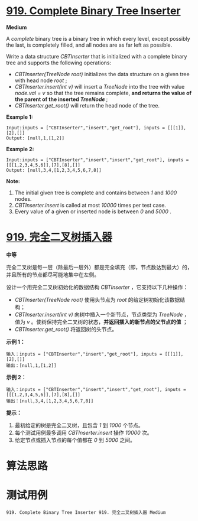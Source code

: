 # [919. Complete Binary Tree Inserter][enTitle]

**Medium**

A  *complete*  binary tree is a binary tree in which every level, except possibly the last, is completely filled, and all nodes are as far left as possible.

Write a data structure  *CBTInserter*  that is initialized with a complete binary tree and supports the following operations:

-  *CBTInserter(TreeNode root)*  initializes the data structure on a given tree with head node  *root* ; 
-  *CBTInserter.insert(int v)*  will insert a  *TreeNode*  into the tree with value  *node.val = v*  so that the tree remains complete, <strong>and returns the value of the parent of the inserted  *TreeNode* </strong>; 
-  *CBTInserter.get_root()*  will return the head node of the tree.






**Example 1:** 

```
Input:inputs = ["CBTInserter","insert","get_root"], inputs = [[[1]],[2],[]]
Output: [null,1,[1,2]]
```


**Example 2:** 

```
Input:inputs = ["CBTInserter","insert","insert","get_root"], inputs = [[[1,2,3,4,5,6]],[7],[8],[]]
Output: [null,3,4,[1,2,3,4,5,6,7,8]]
```






**Note:** 

1. The initial given tree is complete and contains between  *1*  and  *1000*  nodes. 
2.  *CBTInserter.insert*  is called at most  *10000*  times per test case. 
3. Every value of a given or inserted node is between  *0*  and  *5000* .














# [919. 完全二叉树插入器][cnTitle]

**中等**

完全二叉树是每一层（除最后一层外）都是完全填充（即，节点数达到最大）的，并且所有的节点都尽可能地集中在左侧。

设计一个用完全二叉树初始化的数据结构  *CBTInserter* ，它支持以下几种操作：

-  *CBTInserter(TreeNode root)*  使用头节点为  *root*  的给定树初始化该数据结构； 
-  *CBTInserter.insert(int v)*  向树中插入一个新节点，节点类型为  *TreeNode* ，值为  *v*  。使树保持完全二叉树的状态，**并返回插入的新节点的父节点的值** ； 
-  *CBTInserter.get_root()*  将返回树的头节点。





**示例 1：** 

```
输入：inputs = ["CBTInserter","insert","get_root"], inputs = [[[1]],[2],[]]
输出：[null,1,[1,2]]

```

**示例 2：** 

```
输入：inputs = ["CBTInserter","insert","insert","get_root"], inputs = [[[1,2,3,4,5,6]],[7],[8],[]]
输出：[null,3,4,[1,2,3,4,5,6,7,8]]

```



**提示：** 

1. 最初给定的树是完全二叉树，且包含  *1*  到  *1000*  个节点。 
2. 每个测试用例最多调用  *CBTInserter.insert*  操作  *10000*  次。 
3. 给定节点或插入节点的每个值都在  *0*  到  *5000*  之间。




# 算法思路

# 测试用例
```
919. Complete Binary Tree Inserter 919. 完全二叉树插入器 Medium
```

[enTitle]: https://leetcode.com/problems/complete-binary-tree-inserter/
[cnTitle]: https://leetcode-cn.com/problems/complete-binary-tree-inserter/
